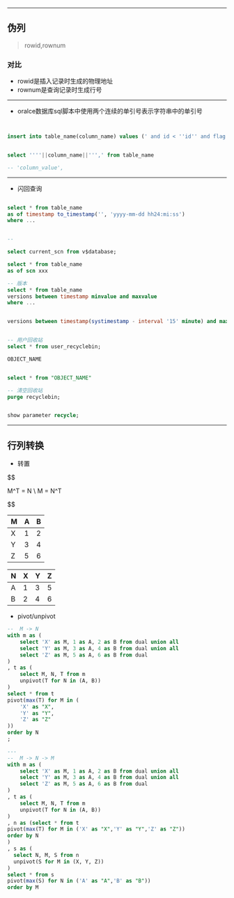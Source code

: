 

---
## 伪列
> rowid,rownum


### 对比
- rowid是插入记录时生成的物理地址
- rownum是查询记录时生成行号


---

- oralce数据库sql脚本中使用两个连续的单引号表示字符串中的单引号

```sql


insert into table_name(column_name) values (' and id < ''id'' and flag = 1 ')


select ''''||column_name||''',' from table_name

-- 'column_value',


```

---


- 闪回查询

```sql

select * from table_name
as of timestamp to_timestamp('', 'yyyy-mm-dd hh24:mi:ss')
where ...


--

select current_scn from v$database;

select * from table_name
as of scn xxx

-- 版本
select * from table_name
versions between timestamp minvalue and maxvalue
where ...


versions between timestamp(systimestamp - interval '15' minute) and maxvalue


-- 用户回收站
select * from user_recyclebin;

OBJECT_NAME


select * from "OBJECT_NAME"

-- 清空回收站
purge recyclebin;


show parameter recycle;


```


---

## 行列转换

- 转置

$$

M^T = N
\\
M = N^T

$$


| M | A | B |
| - | - | - |
| X | 1 | 2 |
| Y | 3 | 4 |
| Z | 5 | 6 |

| N | X | Y | Z |
| - | - | - | - |
| A | 1 | 3 | 5 |
| B | 2 | 4 | 6 |


- pivot/unpivot

```sql
--  M -> N
with m as (
    select 'X' as M, 1 as A, 2 as B from dual union all
    select 'Y' as M, 3 as A, 4 as B from dual union all
    select 'Z' as M, 5 as A, 6 as B from dual
)
, t as (
    select M, N, T from m
    unpivot(T for N in (A, B))
)
select * from t
pivot(max(T) for M in (
    'X' as "X",
    'Y' as "Y",
    'Z' as "Z"
))
order by N
;

---
--  M -> N -> M
with m as (
    select 'X' as M, 1 as A, 2 as B from dual union all
    select 'Y' as M, 3 as A, 4 as B from dual union all
    select 'Z' as M, 5 as A, 6 as B from dual
)
, t as (
    select M, N, T from m
    unpivot(T for N in (A, B))
)
, n as (select * from t
pivot(max(T) for M in ('X' as "X",'Y' as "Y",'Z' as "Z"))
order by N
)
, s as (
  select N, M, S from n
  unpivot(S for M in (X, Y, Z))
)
select * from s
pivot(max(S) for N in ('A' as "A",'B' as "B"))
order by M

```
